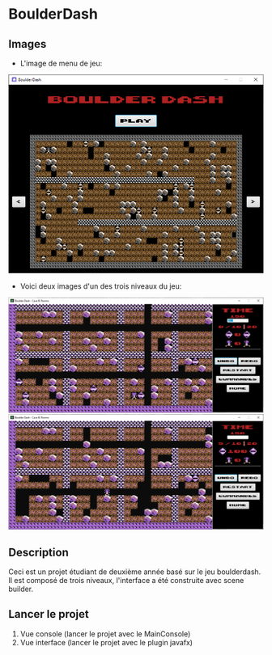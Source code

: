 # BoulderDash
## Images
- L'image de menu de jeu:
  
![alt text](https://github.com/tazznico/BoulderDash/blob/main/images/boulderdash_menu.PNG)

- Voici deux images d'un des trois niveaux du jeu:
  
![alt text](https://github.com/tazznico/BoulderDash/blob/main/images/boulderdash_1.PNG?raw=true)
![alt text](https://github.com/tazznico/BoulderDash/blob/main/images/boulderdash_2.PNG?raw=true)

## Description
Ceci est un projet étudiant de deuxième année basé sur le jeu boulderdash.
Il est composé de trois niveaux, l'interface a été construite avec scene builder.

## Lancer le projet
1. Vue console (lancer le projet avec le MainConsole)
2. Vue interface (lancer le projet avec le plugin javafx)
